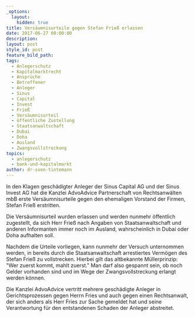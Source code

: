 ```yaml
---
_options:
  layout:
    hidden: true
title: Versäumnisurteile gegen Stefan Frieß erlassen
date: 2017-06-27 00:00:00
description:
layout: post
style_id: post
feature_bild_path:
tags:
  - Anlegerschutz
  - Kapitalmarktrecht
  - Ansprüche
  - Betroffener
  - Anleger
  - Sinus
  - Capital
  - Invest
  - Frieß
  - Versäumnisurteil
  - öffentliche Zustellung
  - Staatsanwaltschaft
  - Dubai
  - Doha
  - Ausland
  - Zwangsvollstreckung
topics:
  - anlegerschutz
  - bank-und-kapitalmarkt
author: dr-sven-tintemann
---
```



In den Klagen geschädigter Anleger der Sinus Capital AG und der Sinus Invest AG hat die Kanzlei AdvoAdvice Partnerschaft von Rechtsanwälten mbB erste Versäumnisurteile gegen den ehemaligen Vorstand der Firmen, Stefan Frieß erstritten.

Die Versäumnisurteil wurden erlassen und werden nunmehr öffentlich zugestellt, da sich Herr Frieß nach Angaben von Staatsanwaltschaft und anderen Informanten immer noch im Ausland, wahrscheinlich in Dubai oder Doha aufhalten soll.

Nachdem die Urteile vorliegen, kann nunmehr der Versuch unternommen werden, in bereits durch die Staatsanwaltschaft arrestiertes Vermögen des Stefan Frieß zu vollstrecken. Hierbei gilt das altbekannte Müllerprinzip: "Wer zuerst kommt, mahlt zuerst." Man darf also gespannt sein, ob noch Gelder vorhanden sind und im Wege der Zwangsvollstreckung erlangt werden können.

Die Kanzlei AdvoAdvice vertritt mehrere geschädigte Anleger in Gerichtsprozessen gegen Herrn Fries und auch gegen einen Rechtsanwalt, der sich anders als Herr Fries zur Sache gemeldet hat und seine Verantwortung für den entstandenen Schaden der Anleger abstreitet.